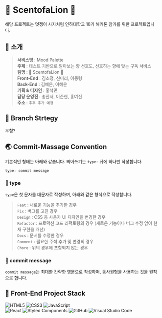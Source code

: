 # 🎨 ScentofaLion 🦁

 해당 프로젝트는 멋쟁이 사자처럼 인하대학교 10기 해커톤 참가를 위한 프로젝트입니다.

## 📢 소개

> **서비스명** : Mood Palette  
> **주제** : 테스트 기반으로 알아보는 향 선호도, 선호하는 향에 맞는 구독 서비스  
> **팀명** : 🎨 ScentofaLion 🦁  
> **Front-End** : 김소정, 신미리, 이동령  
> **Back-End** : 김예은, 이혜윤  
> **기획 & 디자인** : 홍석민  
> **담당 운영진** : 송진서, 이준현, 홍여진  
> **주소** : `추후 추가 예정`  

## 🌳 Branch Strtegy

우형?

## 🌏 Commit-Massage Convention

기본적인 형태는 아래와 같습니다.
띄어쓰기는 `type:` 뒤에 하나만 작성합니다.

```
type: commit message
```

### 📌 type
`type`은 첫 문자를 대문자로 작성하며, 아래와 같은 형식으로 작성합니다.
> `Feat` : 새로운 기능을 추가한 경우  
> `Fix` : 버그를 고친 경우  
> `Design` : CSS 등 사용자 UI 디자인을 변경한 경우  
> `Refactor` : 프로덕션 코드 리팩토링의 경우 (새로운 기능이나 버그 수정 없이 현재 구현을 개선)  
> `Docs` : 문서를 수정한 경우  
> `Comment` : 필요한 주석 추가 및 변경의 경우  
> `Chore` : 위의 경우에 포함되지 않는 경우  

### 📌 commit message
`commit message`는 최대한 간략한 영문으로 작성하며, 동사원형을 사용하는 것을 원칙으로 합니다.


## 🔧 Front-End Project Stack
![HTML5](https://img.shields.io/badge/html5-%23E34F26.svg?style=for-the-badge&logo=html5&logoColor=white) ![CSS3](https://img.shields.io/badge/css3-%231572B6.svg?style=for-the-badge&logo=css3&logoColor=white) ![JavaScript](https://img.shields.io/badge/javascript-%23323330.svg?style=for-the-badge&logo=javascript&logoColor=%23F7DF1E)  
![React](https://img.shields.io/badge/react-%2320232a.svg?style=for-the-badge&logo=react&logoColor=%2361DAFB) ![Styled Components](https://img.shields.io/badge/styled--components-DB7093?style=for-the-badge&logo=styled-components&logoColor=white) ![GitHub](https://img.shields.io/badge/github-%23121011.svg?style=for-the-badge&logo=github&logoColor=white)
![Visual Studio Code](https://img.shields.io/badge/Visual%20Studio%20Code-0078d7.svg?style=for-the-badge&logo=visual-studio-code&logoColor=white)
